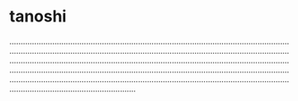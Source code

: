 # tanoshi

....................................................................................................................................................................................................................................................................................................................................................................................................................................................................................................................................................................................................................................................................................................